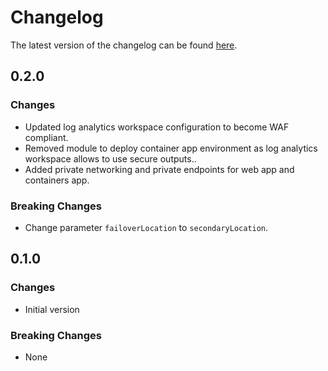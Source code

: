 # Changelog

The latest version of the changelog can be found [here](https://github.com/Azure/bicep-registry-modules/blob/main/avm/ptn/sa/multi-agent-custom-automation-engine/CHANGELOG.md).

## 0.2.0

### Changes

- Updated log analytics workspace configuration to become WAF compliant.
- Removed module to deploy container app environment as log analytics workspace allows to use secure outputs..
- Added private networking and private endpoints for web app and containers app.

### Breaking Changes

- Change parameter `failoverLocation` to `secondaryLocation`.

## 0.1.0

### Changes

- Initial version

### Breaking Changes

- None
